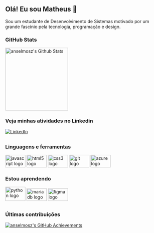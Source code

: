 ## Olá! Eu sou Matheus 👋
Sou um estudante de Desenvolvimento de Sistemas motivado por um grande fascínio pela tecnologia, programação e design.

### GitHub Stats
<div align="start">
  <a href="https://github.com/Anselmo-Ma">
    <img height=200 align="center" src="https://github-readme-stats.vercel.app/api?username=anselmosz&theme=dark&border_color=000&show_icons=true" alt="anselmosz's Github Stats" />
    <!-- 
      <img height=200 align="center" src="https://github-readme-stats.vercel.app/api/top-langs?username=anselmosz&theme=dracula&layout=compact&bg_color=000&border_color=FFF&title_color=18c3f8&text_color=FFF&langs_count=8&card_width=320" />
    -->
  </a>
</div>

### Veja minhas atividades no Linkedin
[![LinkedIn](https://img.shields.io/badge/LinkedIn-000?style=for-the-badge&logo=linkedin&logoColor=0077B5)](https://www.linkedin.com/in/matheus-souza-anselmo-aba10a215/)

##

### Linguagens e ferramentas
<div>
  <img width="64" src="https://cdn.jsdelivr.net/gh/devicons/devicon/icons/javascript/javascript-original.svg" height="40" alt="javascript logo"  />
  <img width="64" src="https://cdn.jsdelivr.net/gh/devicons/devicon/icons/html5/html5-original.svg" height="40" alt="html5 logo"  />
  <img width="64" src="https://cdn.jsdelivr.net/gh/devicons/devicon/icons/css3/css3-original.svg" height="40" alt="css3 logo"  />
  <img width="64" src="https://cdn.jsdelivr.net/gh/devicons/devicon/icons/git/git-original.svg" height="40" alt="git logo"  />
  <img width="64" src="https://cdn.jsdelivr.net/gh/devicons/devicon/icons/azure/azure-original.svg" height="40" alt="azure logo"  />
</div>

### Estou aprendendo  
<div>
  <img width="64" src="https://cdn.jsdelivr.net/gh/devicons/devicon/icons/python/python-original.svg" height="45" alt="python logo"  />
  <img width="64" src="https://cdn.jsdelivr.net/gh/devicons/devicon/icons/mariadb/mariadb-original.svg" height="40" alt="mariadb logo"  />
  <img width="64" src="https://cdn.jsdelivr.net/gh/devicons/devicon/icons/figma/figma-original.svg" height="40" alt="figma logo"  />
</div>

## 

### Últimas contribuições
<div align="start">
  <a href="https://github.com/Anselmo-Ma">
    <img src="https://github-profile-summary-cards.vercel.app/api/cards/profile-details?username=anselmosz&theme=dark" alt="anselmosz's GitHub Achievements" />
  </a>
</div>
